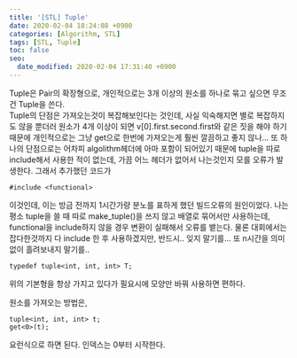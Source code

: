 ```yaml
---
title: '[STL] Tuple'
date: 2020-02-04 18:24:08 +0900
categories: [Algorithm, STL]
tags: [STL, Tuple]
toc: false
seo:
  date_modified: 2020-02-04 17:31:40 +0900
---
```


Tuple은 Pair의 확장형으로, 개인적으로는 3개 이상의 원소를 하나로 묶고 싶으면 무조건 Tuple을 쓴다.<br>
Tuple의 단점은 가져오는것이 복잡해보인다는 것인데, 사실 익숙해지면 별로 복잡하지도 않을 뿐더러
원소가 4개 이상이 되면 v[0].first.second.first와 같은 짓을 해야 하기 때문에
개인적으로는 그냥 get으로 한번에 가져오는게 훨씬 깔끔하고 좋지 않나...
또 하나의 단점으로는 어차피 algolithm헤더에 아마 포함이 되어있기 때문에 tuple을 따로 include해서 사용한 적이 없는데,
가끔 어느 헤더가 없어서 나는것인지 모를 오류가 발생한다.
그래서 추가했던 코드가
```
#include <functional>
```
이것인데, 이는 방금 전까지 1시간가량 분노를 표하게 했던 빌드오류의 원인이었다.
나는 평소 tuple을 쓸 때 따로 make_tuple()을 쓰지 않고 배열로 묶어서만 사용하는데,
functional을 include하지 않을 경우 변환이 실패해서 오류를 뱉는다.
물론 대회에서는 잡다한것까지 다 include 한 후 사용하겠지만, 반드시.. 잊지 말기를... 또 n시간을 의미없이 흘려보내지 말기를..
```
typedef tuple<int, int, int> T;
```
위의 기본형을 항상 가지고 있다가 필요시에 모양만 바꿔 사용하면 편하다.

원소를 가져오는 방법은,
```
tuple<int, int, int> t;
get<0>(t);
```
요런식으로 하면 된다. 인덱스는 0부터 시작한다.
